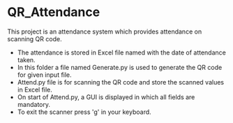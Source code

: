 # QR_Attendance
This project is an attendance system which provides attendance on scanning QR code.<br>
* The attendance is stored in Excel file named with the date of attendance taken. <br>
* In this folder a file named Generate.py is used to generate the QR code for given input file.<br> 
* Attend.py file is for scanning the QR code and store the scanned values in Excel file.<br>
* On start of Attend.py, a GUI is displayed in which all fields are mandatory.<br>
* To exit the scanner press 'g' in your keyboard.<br>

